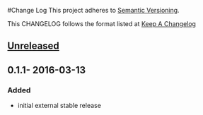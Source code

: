 #Change Log
This project adheres to [Semantic Versioning](http://semver.org/).

This CHANGELOG follows the format listed at [Keep A Changelog](http://keepachangelog.com/)

## [Unreleased][unreleased]

## 0.1.1- 2016-03-13

### Added
- initial external stable release

[unreleased]: https://github.com/yieldbot/ybsensu/compare/0.1.0....HEAD

